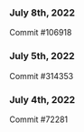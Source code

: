 ### July 8th, 2022

Commit #106918

### July 5th, 2022

Commit #314353


### July 4th, 2022

Commit #72281
